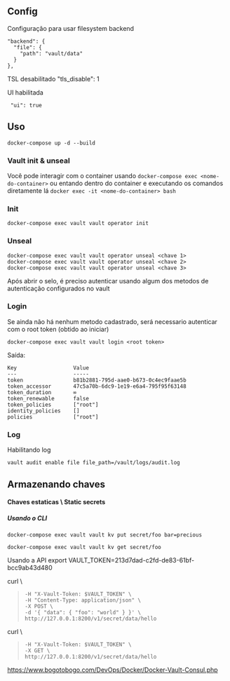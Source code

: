 ## Config

Configuração para usar filesystem backend

    "backend": {
      "file": {
        "path": "vault/data"
      }
    },

TSL desabilitado
     "tls_disable": 1

UI habilitada

     "ui": true

## Uso

    docker-compose up -d --build

### Vault init & unseal

Você pode interagir com o container usando `docker-compose exec <nome-do-container>` ou entando dentro do container e executando os comandos diretamente lá `docker exec -it <nome-do-container> bash`

### Init

    docker-compose exec vault vault operator init

### Unseal


    docker-compose exec vault vault operator unseal <chave 1>
    docker-compose exec vault vault operator unseal <chave 2>
    docker-compose exec vault vault operator unseal <chave 3>

Após abrir o selo, é preciso autenticar usando algum dos metodos de autenticação configurados no vault

### Login

Se ainda não há nenhum metodo cadastrado, será necessario autenticar com o root token (obtido ao iniciar)

    docker-compose exec vault vault login <root token>

Saída:

    Key                  Value
    ---                  -----
    token                b81b2881-795d-aae0-b673-0c4ec9faae5b
    token_accessor       47c5a70b-6dc9-1e19-e6a4-795f95f63148
    token_duration       ∞
    token_renewable      false
    token_policies       ["root"]
    identity_policies    []
    policies             ["root"]


### Log

Habilitando log

    vault audit enable file file_path=/vault/logs/audit.log

## Armazenando chaves

#### Chaves estaticas \ Static secrets

##### Usando o CLI

    docker-compose exec vault vault kv put secret/foo bar=precious

    docker-compose exec vault vault kv get secret/foo

Usando a API
 export VAULT_TOKEN=213d7dad-c2fd-de83-61bf-bcc9ab43d480

 curl \
>     -H "X-Vault-Token: $VAULT_TOKEN" \
>     -H "Content-Type: application/json" \
>     -X POST \
>     -d '{ "data": { "foo": "world" } }' \
>     http://127.0.0.1:8200/v1/secret/data/hello


curl \
>     -H "X-Vault-Token: $VAULT_TOKEN" \
>     -X GET \
>     http://127.0.0.1:8200/v1/secret/data/hello

https://www.bogotobogo.com/DevOps/Docker/Docker-Vault-Consul.php
